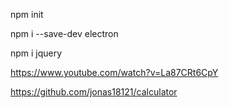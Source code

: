 
npm init 

npm i --save-dev electron

npm i jquery


https://www.youtube.com/watch?v=La87CRt6CpY

https://github.com/jonas18121/calculator